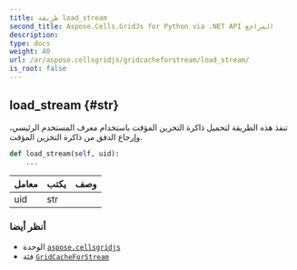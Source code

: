 ```yaml
---
title: طريقة load_stream
second_title: Aspose.Cells.GridJs for Python via .NET API المراجع
description:
type: docs
weight: 40
url: /ar/aspose.cellsgridjs/gridcacheforstream/load_stream/
is_root: false
---
```

##  load_stream {#str}

تنفذ هذه الطريقة لتحميل ذاكرة التخزين المؤقت باستخدام معرف المستخدم الرئيسي، وإرجاع الدفق من ذاكرة التخزين المؤقت.



```python
def load_stream(self, uid):
    ...
```


| معامل| يكتب| وصف|
| :- | :- | :- |
| uid | str |  |



###  أنظر أيضا
* الوحدة [`aspose.cellsgridjs`](../../)
* فئة [`GridCacheForStream`](/cells/python-net/ar/aspose.cellsgridjs/gridcacheforstream)
